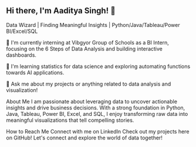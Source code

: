 ## Hi there, I'm Aaditya Singh! 👋	

Data Wizard | Finding Meaningful Insights | Python/Java/Tableau/Power BI/Excel/SQL

🔭 I'm currently interning at Vibgyor Group of Schools as a BI Intern, focusing on the 6 Steps of Data Analysis and building interactive dashboards.

🌱 I'm learning statistics for data science and exploring automating functions towards AI applications.

💬 Ask me about my projects or anything related to data analysis and visualization!

About Me
I am passionate about leveraging data to uncover actionable insights and drive business decisions. With a strong foundation in Python, Java, Tableau, Power BI, Excel, and SQL, I enjoy transforming raw data into meaningful visualizations that tell compelling stories.

How to Reach Me
Connect with me on LinkedIn
Check out my projects here on GitHub!
Let's connect and explore the world of data together!

